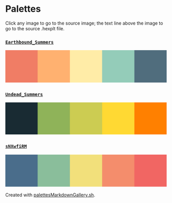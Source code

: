 # Palettes

Click any image to go to the source image; the text line above the image to go to the source .hexplt file.

### [`Earthbound_Summers`](Earthbound_Summers.hexplt)

[ ![Earthbound_Summers.png](Earthbound_Summers.png) ](Earthbound_Summers.png)

### [`Undead_Summers`](Undead_Summers.hexplt)

[ ![Undead_Summers.png](Undead_Summers.png) ](Undead_Summers.png)

### [`sNXwfiRM`](sNXwfiRM.hexplt)

[ ![sNXwfiRM.png](sNXwfiRM.png) ](sNXwfiRM.png)

Created with [palettesMarkdownGallery.sh](https://github.com/earthbound19/_ebDev/blob/master/scripts/palettesMarkdownGallery.sh).